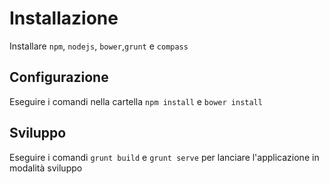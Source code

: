 # Installazione


Installare `npm`, `nodejs`, `bower`,`grunt` e `compass`

## Configurazione

Eseguire i comandi nella cartella `npm install` e `bower install`

## Sviluppo

Eseguire i comandi  `grunt build` e  `grunt serve` per lanciare l'applicazione in modalità sviluppo




